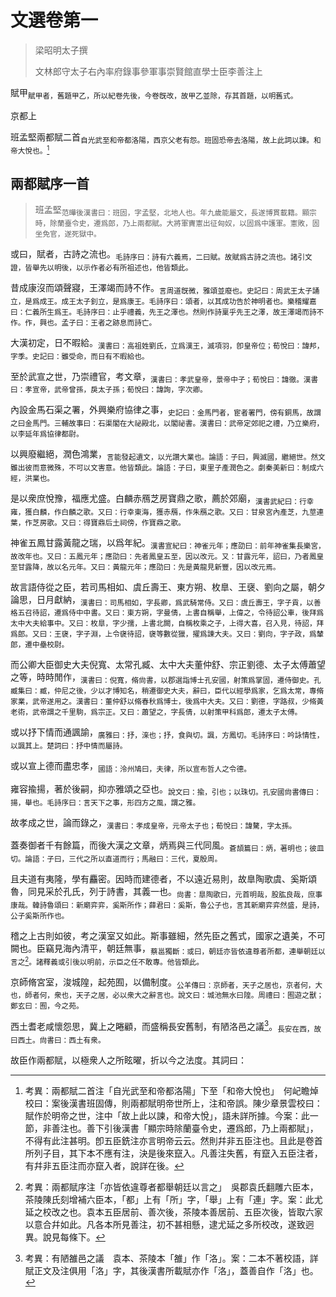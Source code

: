 # <!-- page21 -->文選卷第一

> 梁昭明太子撰
> 
> 文林郎守太子右內率府錄事參軍事崇賢館直學士臣李善注上

賦甲<sub>賦甲者，舊題甲乙，所以紀卷先後，今卷旣改，故甲乙並除，存其首題，以明舊式。</sub>

京都上

班孟堅兩都賦二首<sub>自光武至和帝都洛陽，西京父老有怨。班固恐帝去洛陽，故上此詞以諫。和帝大悅也。[^1.1.1]</sub>

## 兩都賦序一首

> 班孟堅<sub>范曄後漢書曰：班固，字孟堅，北地人也。年九歲能屬文，長遂博貫載籍。顯宗時，除蘭臺令史，遷爲郎，乃上兩都賦。大將軍竇憲出征匈奴，以固爲中護軍。憲敗，固坐免官，遂死獄中。</sub>

或曰，賦者，古詩之流也。<sub>毛詩序曰：詩有六義焉，二曰賦。故賦爲古詩之流也。諸引文證，皆舉先以明後，以示作者必有所祖述也，他皆類此。</sub>

昔成康沒而頌聲寢，王澤竭而詩不作。<sub>言周道旣微，雅頌並廢也。史記曰：周武王太子誦立，是爲成王。成王太子釗立，是爲康王。毛詩序曰：頌者，以其成功告於神明者也。樂稽耀嘉曰：仁義所生爲王。毛詩序曰：止乎禮義，先王之澤也。然則作詩稟乎先王之澤，故王澤竭而詩不作。作，興也。孟子曰：王者之跡息而詩亡。</sub>

大漢初定，日不暇給。<sub>漢書曰：高祖姓劉氏，立爲漢王，滅項羽，卽皇帝位；荀悅曰：諱邦，字季。史記曰：雖受命，而日有不暇給也。</sub>

至於武宣之世，乃崇禮官，考文章，<sub>漢書曰：孝武皇帝，景帝中子；荀悅曰：諱徹。漢書曰：孝宣帝，武帝曾孫，戾太子孫；荀悅曰：諱詢，字次卿。</sub>

內設金馬石渠之署，外興樂府協律之事，<sub>史記曰：金馬門者，宦者署門，傍有銅馬，故謂之曰金馬門。三輔故事曰：石渠閣在大祕殿北，以閣祕書。漢書曰：武帝定郊祀之禮，乃立樂府，以李延年爲協律都尉。</sub>

以興廢繼絕，潤色鴻業，<sub>言能發起遺文，以光讚大業也。論語：子曰，興滅國，繼絕世。然文雖出彼而意微殊，不可以文害意。他皆類此。論語：子曰，東里子產潤色之。劇秦美新曰：制成六經，洪業也。</sub>

是以衆庶悅豫，福應尤盛。白麟赤鴈芝房寶鼎之歌，薦於郊廟，<sub>漢書武紀曰：行幸雍，獲白麟，作白麟之歌。又曰：行幸東海，獲赤鴈，作朱鴈之歌。又曰：甘泉宮內產芝，九莖連葉，作芝房歌。又曰：得寶鼎后土祠傍，作寶鼎之歌。</sub>

神雀五鳳甘露黃龍之瑞，以爲年紀。<sub>漢書宣紀曰：神雀元年；應劭曰：前年神雀集長樂宮，故改年也。又曰：五鳳元年；應劭曰：先者鳳皇五至，因以改元。又：甘露元年，詔曰，乃者鳳皇至甘露降，故以名元年。又曰：黃龍元年；應劭曰：先是黃龍見新豐，因以改元焉。</sub>

故言語侍從之臣，若司馬相如、虞丘壽王、東方朔、枚臯、王襃、劉向之屬，朝夕論思，日月獻納，<sub>漢書曰：司馬相如，字長卿，爲武騎常侍。又曰：虞丘壽王，字子貢，以善格五召待詔，遷爲侍中中書。又曰：東方朔，字曼倩，上書自稱舉，上偉之，令待詔公車，後拜爲太中大夫給事中。又曰：枚臯，字少孺，上書北闕，自稱枚乘之子，上得大喜，召入見，待詔，拜爲郎。又曰：王襃，字子淵，上令襃待詔，襃等數從獵，擢爲諫大夫。又曰：劉向，字子政，爲輦郎，遷中壘校尉。</sub>

而公卿大臣御史大夫倪寬、太常孔臧、太中大夫董仲舒、宗正劉德、太子太傅蕭望之等，時時閒作，<sub>漢書曰：倪寬，脩尙書，以郡選詣博士孔安國，射策爲掌固，遷侍御史。孔臧集曰：臧，仲尼之後，少以才博知名，稍遷御史大夫，辭曰，臣代以經學爲家，乞爲太常，專脩家業，武帝遂用之。漢書曰：董仲舒以脩春秋爲博士，後爲中大夫。又曰：劉德，字路叔，少脩黃老術，武帝謂之千里駒，爲宗正。又曰：蕭望之，字長倩，以射策甲科爲郎，遷太子太傅。</sub>

或以抒下情而通諷諭，<sub>廣雅曰：抒，㳿也；抒，食與切。諷，方鳳切。毛詩序曰：吟詠情性，以諷其上。楚詞曰：抒中情而屬詩。</sub>

或以宣上德而盡忠孝，<sub>國語：泠州鳩曰，夫律，所以宣布哲人之令德。</sub>

雍容揄<!-- page22 -->揚，著於後嗣，抑亦雅頌之亞也。<sub>說文曰：揄，引也；以珠切。孔安國尙書傳曰：揚，舉也。毛詩序曰：言天下之事，形四方之風，謂之雅。</sub>

故孝成之世，論而錄之，<sub>漢書曰：孝成皇帝，元帝太子也；荀悅曰：諱驁，字太孫。</sub>

蓋奏御者千有餘篇，而後大漢之文章，炳焉與三代同風。<sub>蒼頡篇曰：炳，著明也；彼皿切。論語：子曰，三代之所以直道而行；馬融曰：三代，夏殷周。</sub>

且夫道有夷隆，學有麤密。因時而建德者，不以遠近易則，故臯陶歌虞、奚斯頌魯，同見采於孔氏，列于詩書，其義一也。<sub>尙書：臯陶歌曰，元首明哉，股肱良哉，庶事康哉。韓詩魯頌曰：新廟弈弈，奚斯所作；薛君曰：奚斯，魯公子也，言其新廟弈弈然盛，是詩，公子奚斯所作也。</sub>

稽之上古則如彼，考之漢室又如此。斯事雖細，然先臣之舊式，國家之遺美，不可闕也。臣竊見海內清平，朝廷無事，<sub>蔡邕獨斷：或曰，朝廷亦皆依違尊者所都，連舉朝廷以言之[^1.1.2]。諸釋義或引後以明前，示臣之任不敢專。他皆類此。</sub>

京師脩宮室，浚城隍，起苑囿，以備制度。<sub>公羊傳曰：京師者，天子之居也，京者何，大也，師者何，衆也，天子之居，必以衆大之辭言也。說文曰：城池無水曰隍。周禮曰：囿遊之獸；鄭玄曰：囿，今之苑。</sub>

西土耆老咸懷怨思，冀上之睠顧，而盛稱長安舊制，有陋洛邑之議[^1.1.3]。<sub>長安在西，故曰西土。尙書曰：西土有衆。</sub>

故臣作兩都賦，以極衆人之所眩曜，折以今之法度。其詞曰：

[^1.1.1]: 考異：兩都賦二首注「自光武至和帝都洛陽」下至「和帝大悅也」　何屺瞻焯校曰：案後漢書班固傳，則兩都賦明帝世所上，注和帝誤。陳少章景雲校曰：賦作於明帝之世，注中「故上此以諫，和帝大悅」，語未詳所據。今案：此一節，非善注也。善下引後漢書「顯宗時除蘭臺令史，遷爲郎，乃上兩都賦」，不得有此注甚明。卽五臣銑注亦言明帝云云。然則幷非五臣注也。且此是卷首所列子目，其下本不應有注，決是後來竄入。凡善注失舊，有竄入五臣注者，有幷非五臣注而亦竄入者，說詳在後。
[^1.1.2]: 考異：兩都賦序注「亦皆依違尊者都舉朝廷以言之」　吳郡袁氏翻雕六臣本，茶陵陳氏刻增補六臣本，「都」上有「所」字，「舉」上有「連」字。案：此尤延之校改之也。袁本五臣居前、善次後，茶陵本善居前、五臣次後，皆取六家以意合幷如此。凡各本所見善注，初不甚相懸，逮尤延之多所校改，遂致迥異。說見每條下。
[^1.1.3]: 考異：有陋雒邑之議　袁本、茶陵本「雒」作「洛」。案：二本不著校語，詳賦正文及注俱用「洛」字，其後漢書所載賦亦作「洛」，蓋善自作「洛」也。
